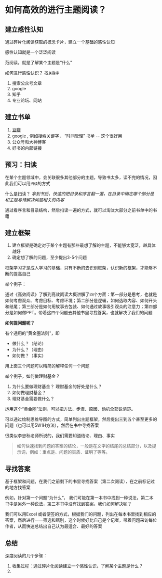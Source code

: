 # 如何高效的进行主题阅读？

## 建立感性认知

通过碎片化阅读获取的概念卡片，建立一个基础的感性认知

感性认知就是一个泛泛阅读

范阅读，就是了解某个主题是“什么”

如何进行感性认识？ 找`关键字`

1. 搜索公众号文章
2. google
3. 知乎
4. 专业论坛、网站

## 建立书单

1. [豆瓣](https://book.douban.com/)
2. [google](https://www.google.com/) , 例如搜索关键字， “时间管理”  书单   -- 这个很好用
3. 公众号和大神博客
4. 好书的内部链接

## 预习：扫读

在某个主题领域中，会关联很多其他部分的主题，导致书太多，读不完的情况，因此我们可以用`扫读`的方式

什么是扫读？ 
*拿到书后，快速的把目录和序言翻一遍，在目录中确定哪个部分是和主题与待解决问题相关的内容*

通过看序言和目录结构，然后扫读一遍的方式，就可以淘汰大部分之前书单中的书籍

## 建立框架

1. 建立框架是确定对于某个主题有那些最想了解的主题，不能够太宽泛，越具体越好
2. 确定想了解的问题，至少提出3-5个问题

框架学习才是成人学习的基础，只有不断的去识别框架，认识新的框架，才能够不断的提高自己

举个例子：

通过《高效阅读》了解到高效阅读大概讲解了四个方面：第一部分是思考，也就是如何考虑观众、考虑目标、考虑环境；第二部分是逻辑，如何选取内容、如何开头和结尾；第三部分是如何用故事去包装、如何通过故事吸引观众的注意力；第四部分是如何做PPT。带着这四个问题去其他书里寻找答案，也就解决了我们的问题

**如何提问题呢？**

有个通用的"黄金圈法则"，即

* 做什么？（结论）
* 为什么？（理由）
* 如何做？（事实）

用上面三个问题可以精简的解释任何一个问题

举个例子，如何做理财基金？

1. 为什么要做理财基金？ 理财基金的好处是什么？
2. 如何做理财基金？
3. 理财基金需要做什么？

运用这个“黄金圈”法则，可以把方法、步骤、原因、动机全部说清楚。

可以通过绘制思维导图的方式，简单列出主题框架，然后提出三到五个甚至更多的问题（也可以用5W1H方法），然后在书中寻找答案

很类似李忠秋老师所说的，我们需要知道结论、理由、事实

> 如何快速找到问题的答案的结论，一般是在文字的结尾的总结部分，以及提示词，例如：重点是、问题的实质、证明了等等。


## 寻找答案

基于框架和问题，在我们之前剩下的书里寻找答案（第二次阅读），在之前标记过的地方找答案

例如，针对第一个问题“为什么”， 我们可能在第一本书中找到一种说法，第二本书中是另外一种说法，第三本书中没有找到答案，我们如何解决呢？

我们可以用Excel 或者便签的方式，根据我们的问题，列出在每本书里找到相应的答案，然后进行一一筛选和甄别，这个时候好比自己是个记者，带着问题采访每位作者，从而快速总结出自己认为最适合、最好的答案

## 总结

深度阅读的几个步骤：

1. 收集过程：通过碎片化阅读建立一个感性认识，了解某个主题是什么？
2. 







<!--stackedit_data:
eyJoaXN0b3J5IjpbNTEyMzgxMzU5LDIwMzQ4MDYwODIsMTU1Mz
g2MjUxLDE1NzAzMzkyMTksLTE4MDYyNDc2MDgsMTUxODk3Njcy
Nl19
-->